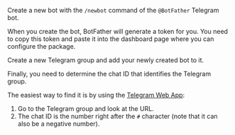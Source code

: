 Create a new bot with the `/newbot` command of the `@BotFather` Telegram bot.

When you create the bot, BotFather will generate a token for you. You need to copy this token and paste it into the dashboard page where you can configure the package.

Create a new Telegram group and add your newly created bot to it.

Finally, you need to determine the chat ID that identifies the Telegram group.

The easiest way to find it is by using the [Telegram Web App](https://web.telegram.org/):

1. Go to the Telegram group and look at the URL.
2. The chat ID is the number right after the `#` character (note that it can also be a negative number).
